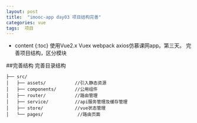 ```yaml
---
layout: post
title:  "imooc-app day03 项目结构完善"
categories: vue
tags:  项目
---
```


* content
{:toc}
使用Vue2.x Vuex webpack axios仿慕课网app。第三天。
完善项目结构，区分模块




##完善结构
完善目录结构
```
├── src/
│   ├── assets/           //引入静态资源      
│   ├── components/       //公用组件
│   ├── router/           //路由管理
│   ├── service/          //api服务管理及缓存管理
│   ├── store/            //vue状态管理
│   └── pages/             //路由页面
```
